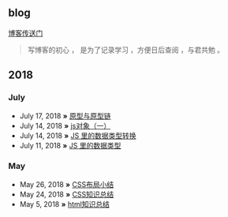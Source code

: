 ## blog

  [博客传送门]( https://easecy.github.io/index.html)

> 写博客的初心 ， 是为了记录学习 ，方便日后查阅 ，与君共勉 。

## 2018

### July

* July 17, 2018 **»** [原型与原型链](https://easecy.github.io/2018/07/17/July-17-2018/)
* July 14, 2018 **»** [js对象（一）](https://easecy.github.io/2018/07/14/b-July-14-2018/)
* July 14, 2018 **»** [JS 里的数据类型转换](https://easecy.github.io/2018/07/14/July-14-2018/)
* July 11, 2018 **»** [JS 里的数据类型](https://easecy.github.io/2018/07/11/July-11-2018/)

### May


* May 26, 2018 **»** [CSS布局小结](https://easecy.github.io/2018/05/26/May-26-2018/)
* May 24, 2018 **»** [CSS知识总结](https://easecy.github.io/2018/05/24/May-24-2018/)
* May 5, 2018 **»** [html知识总结](https://easecy.github.io/2018/05/15/html%E7%9F%A5%E8%AF%86%E6%80%BB%E7%BB%93/)

